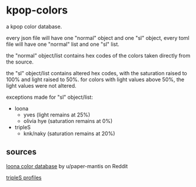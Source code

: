 # kpop-colors
a kpop color database. 

every json file will have one "normal" object and one "sl" object,
every toml file will have one "normal" list and one "sl" list.

the "normal" object/list contains hex codes of the colors taken directly from the source.

the "sl" object/list contains altered hex codes, with the saturation raised to 100% and light raised to 50%. for colors with light values above 50%, the light values were not altered.

exceptions made for "sl" object/list:
- loona
    - yves (light remains at 25%)
    - olivia hye (saturation remains at 0%)
- tripleS
    - knk/naky (saturation remains at 20%)

## sources
[loona color database](https://docs.google.com/spreadsheets/d/101dgHkOonpbhIw5LFUObFS-SRo2d85WkCex4NtjW6Lg/edit) by u/paper-mantis on Reddit

[tripleS profiles](https://namu.wiki/edit/tripleS?section=2)

